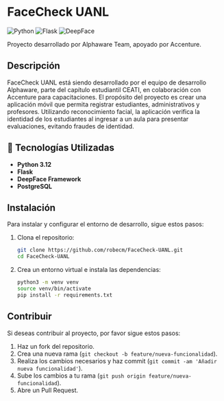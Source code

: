 # FaceCheck UANL
![Python](https://img.shields.io/badge/Python-3.12-blue)
![Flask](https://img.shields.io/badge/Flask-API-success)
![DeepFace](https://img.shields.io/badge/DeepFace-Facial_Recognition-orange)

Proyecto desarrollado por Alphaware Team, apoyado por Accenture.

## Descripción

FaceCheck UANL está siendo desarrollado por el equipo de desarrollo Alphaware, parte del capítulo estudiantil CEATI, en colaboración con Accenture para capacitaciones. El propósito del proyecto es crear una aplicación móvil que permita registrar estudiantes, administrativos y profesores. Utilizando reconocimiento facial, la aplicación verifica la identidad de los estudiantes al ingresar a un aula para presentar evaluaciones, evitando fraudes de identidad.

## 🚀 Tecnologías Utilizadas
- **Python 3.12**
- **Flask**
- **DeepFace Framework**
- **PostgreSQL**

## Instalación

Para instalar y configurar el entorno de desarrollo, sigue estos pasos:

1. Clona el repositorio:
   ```bash
   git clone https://github.com/robecm/FaceCheck-UANL.git
   cd FaceCheck-UANL
   ```

2. Crea un entorno virtual e instala las dependencias:
   ```bash
   python3 -m venv venv
   source venv/bin/activate
   pip install -r requirements.txt
   ```

## Contribuir

Si deseas contribuir al proyecto, por favor sigue estos pasos:

1. Haz un fork del repositorio.
2. Crea una nueva rama (`git checkout -b feature/nueva-funcionalidad`).
3. Realiza los cambios necesarios y haz commit (`git commit -am 'Añadir nueva funcionalidad'`).
4. Sube los cambios a tu rama (`git push origin feature/nueva-funcionalidad`).
5. Abre un Pull Request.
